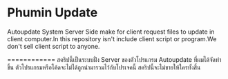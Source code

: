 Phumin Update
============

Autoupdate System Server Side make for client request files to update in client computer.In this repository isn't include client script or program.We don't sell client script to anyone.

============
สคริปนี้เป็นระบบฝั่ง Server ของตัวโปรแกรม Autoupdate ที่ผมได้จัดทำขึ้น ตัวโปรแกรมหรือโค้ดจะไม่ได้ถูกนำมารวมไว้กับโปรเจคนี้ สคริปนี้จะไม่ขายให้ใครทั้งสิ้น
